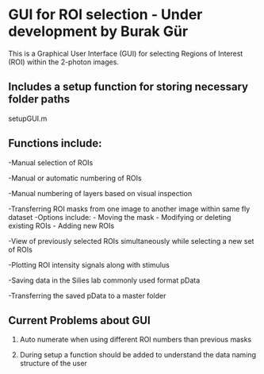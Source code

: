 # GUI for ROI selection - Under development by Burak Gür
This is a Graphical User Interface (GUI) for selecting Regions of Interest (ROI) within the 2-photon images. 

## Includes a setup function for storing necessary folder paths
setupGUI.m

## Functions include:
-Manual selection of ROIs

-Manual or automatic numbering of ROIs

-Manual numbering of layers based on visual inspection

-Transferring ROI masks from one image to another image within same fly dataset
-Options include:
	- Moving the mask
	- Modifying or deleting existing ROIs
	- Adding new ROIs

-View of previously selected ROIs simultaneously while selecting a new set of ROIs

-Plotting ROI intensity signals along with stimulus

-Saving data in the Silies lab commonly used format pData

-Transferring the saved pData to a master folder

## Current Problems about GUI

1) Auto numerate when using different ROI numbers than previous masks

2) During setup a function should be added to understand the data naming structure of the user
